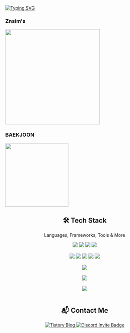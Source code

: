 <div>
<a href="https://git.io/typing-svg">
        <img src="https://readme-typing-svg.demolab.com/?lines=Welcome+to+Znsim+Github;Nice+to+meet+you!!" alt="Typing SVG" />
</a>
</div>

<div>
        <h3>Znsim's</h3>
        <img src="https://github-readme-stats.vercel.app/api/top-langs/?username=Znsim&hide_progress=true" width="300"/>
</div>
<div>
        <h3>BAEKJOON</h3>
        <a href="https://solved.ac/taldkdus1">
          <img src="http://mazassumnida.wtf/api/generate_badge?boj=taldkdus1" width="200" />
        </a>
</div>

<div align="center">

  <h2>🛠 Tech Stack</h2>
  <p>Languages, Frameworks, Tools & More</p>

  <!-- Languages -->
  <img src="https://img.shields.io/badge/HTML5-%23E34F26.svg?style=for-the-badge&logo=html5&logoColor=white"/>
  <img src="https://img.shields.io/badge/CSS3-%231572B6.svg?style=for-the-badge&logo=css3&logoColor=white"/>
  <img src="https://img.shields.io/badge/JavaScript-%23323330.svg?style=for-the-badge&logo=javascript&logoColor=%23F7DF1E"/>
  <img src="https://img.shields.io/badge/Python-3670A0?style=for-the-badge&logo=python&logoColor=ffdd54"/>
  <br/><br/>

  <!-- Frameworks, Platforms and Libraries -->
  <img src="https://img.shields.io/badge/React-%2320232a.svg?style=for-the-badge&logo=react&logoColor=%2361DAFB"/>
  <img src="https://img.shields.io/badge/Vite-%23646CFF.svg?style=for-the-badge&logo=vite&logoColor=white"/>
  <img src="https://img.shields.io/badge/MUI-%230081CB.svg?style=for-the-badge&logo=mui&logoColor=white"/>
  <img src="https://img.shields.io/badge/Node.js-6DA55F?style=for-the-badge&logo=node.js&logoColor=white"/>
  <img src="https://img.shields.io/badge/NPM-%23CB3837.svg?style=for-the-badge&logo=npm&logoColor=white"/>
  <br/><br/>

  <!-- DB -->
  <img src="https://img.shields.io/badge/Postgres-%23316192.svg?style=for-the-badge&logo=postgresql&logoColor=white"/>
  <br/><br/>

  <!-- OS -->
  <img src="https://img.shields.io/badge/Windows-0078D6?style=for-the-badge&logo=windows&logoColor=white"/>
  <br/><br/>

  <!-- Design -->
  <img src="https://img.shields.io/badge/Figma-%23F24E1E.svg?style=for-the-badge&logo=figma&logoColor=white"/>
  <br/><br/>
</div>


<div align="center">
        <!--Social-->
                <h2>📬 Contact Me </h2>
                <!--blog-->
                  <a href="https://znsim.tistory.com/" target="_blank">
                    <img src="https://img.shields.io/badge/Blog-Tistory-%23EC654B?style=for-the-badge&logo=tistory&logoColor=white" alt="Tistory Blog"/>
                  </a>
                <!--Discord-->
                  <a href="https://discord.gg/5hj8Dd5U" target="_blank">
                    <img src="https://img.shields.io/badge/Join%20Discord-5865F2?style=for-the-badge&logo=discord&logoColor=white" alt="Discord Invite Badge"/>
                  </a>

</div>





